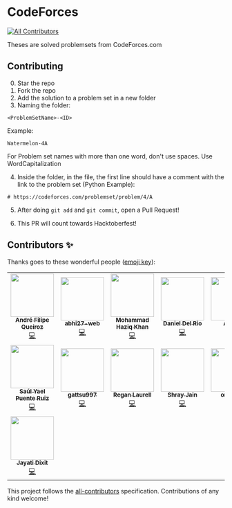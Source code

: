 # CodeForces
<!-- ALL-CONTRIBUTORS-BADGE:START - Do not remove or modify this section -->
[![All Contributors](https://img.shields.io/badge/all_contributors-15-orange.svg?style=flat-square)](#contributors-)
<!-- ALL-CONTRIBUTORS-BADGE:END -->

Theses are solved problemsets from CodeForces.com

## Contributing
0. Star the repo
1. Fork the repo
2. Add the solution to a problem set in a new folder
3. Naming the folder:

```
<ProblemSetName>-<ID>
```
Example:
```
Watermelon-4A
```
For Problem set names with more than one word, don't use spaces. Use WordCapitalization

4. Inside the folder, in the file, the first line should have a comment with the link to the problem set (Python Example):
```
# https://codeforces.com/problemset/problem/4/A
```

5. After doing `git add` and `git commit`, open a Pull Request!

6. This PR will count towards Hacktoberfest!

## Contributors ✨

Thanks goes to these wonderful people ([emoji key](https://allcontributors.org/docs/en/emoji-key)):

<!-- ALL-CONTRIBUTORS-LIST:START - Do not remove or modify this section -->
<!-- prettier-ignore-start -->
<!-- markdownlint-disable -->
<table>
  <tr>
    <td align="center"><a href="https://github.com/andrefqms"><img src="https://avatars.githubusercontent.com/u/29777756?v=4?s=100" width="100px;" alt=""/><br /><sub><b>André Filipe Queiroz</b></sub></a><br /><a href="https://github.com/virejdasani/Hacktoberfest-CodeForces-Solutions/commits?author=andrefqms" title="Code">💻</a></td>
    <td align="center"><a href="https://github.com/abhi27-web"><img src="https://avatars.githubusercontent.com/u/57997268?v=4?s=100" width="100px;" alt=""/><br /><sub><b>abhi27-web</b></sub></a><br /><a href="https://github.com/virejdasani/Hacktoberfest-CodeForces-Solutions/commits?author=abhi27-web" title="Code">💻</a></td>
    <td align="center"><a href="https://github.com/haaaziq"><img src="https://avatars.githubusercontent.com/u/59704449?v=4?s=100" width="100px;" alt=""/><br /><sub><b>Mohammad Haziq Khan</b></sub></a><br /><a href="https://github.com/virejdasani/Hacktoberfest-CodeForces-Solutions/commits?author=haaaziq" title="Code">💻</a></td>
    <td align="center"><a href="https://danieldelrio.webflow.io/"><img src="https://avatars.githubusercontent.com/u/35568696?v=4?s=100" width="100px;" alt=""/><br /><sub><b>Daniel Del Rio</b></sub></a><br /><a href="https://github.com/virejdasani/Hacktoberfest-CodeForces-Solutions/commits?author=daniddelrio" title="Code">💻</a></td>
    <td align="center"><a href="https://github.com/YusiferZendric"><img src="https://avatars.githubusercontent.com/u/71001844?v=4?s=100" width="100px;" alt=""/><br /><sub><b>Aditya</b></sub></a><br /><a href="https://github.com/virejdasani/Hacktoberfest-CodeForces-Solutions/commits?author=YusiferZendric" title="Code">💻</a></td>
    <td align="center"><a href="https://github.com/KIRTIKUMARKK21"><img src="https://avatars.githubusercontent.com/u/75535691?v=4?s=100" width="100px;" alt=""/><br /><sub><b>kirti_kumar</b></sub></a><br /><a href="https://github.com/virejdasani/Hacktoberfest-CodeForces-Solutions/commits?author=KIRTIKUMARKK21" title="Code">💻</a></td>
    <td align="center"><a href="https://github.com/nurhusni"><img src="https://avatars.githubusercontent.com/u/22239139?v=4?s=100" width="100px;" alt=""/><br /><sub><b>Panji Ahmad Nurhusni</b></sub></a><br /><a href="https://github.com/virejdasani/Hacktoberfest-CodeForces-Solutions/commits?author=nurhusni" title="Code">💻</a></td>
  </tr>
  <tr>
    <td align="center"><a href="https://github.com/SaulPuente"><img src="https://avatars.githubusercontent.com/u/71954593?v=4?s=100" width="100px;" alt=""/><br /><sub><b>Saúl Yael Puente Ruiz</b></sub></a><br /><a href="https://github.com/virejdasani/Hacktoberfest-CodeForces-Solutions/commits?author=SaulPuente" title="Code">💻</a></td>
    <td align="center"><a href="https://github.com/gattsu997"><img src="https://avatars.githubusercontent.com/u/76897671?v=4?s=100" width="100px;" alt=""/><br /><sub><b>gattsu997</b></sub></a><br /><a href="https://github.com/virejdasani/Hacktoberfest-CodeForces-Solutions/commits?author=gattsu997" title="Code">💻</a></td>
    <td align="center"><a href="https://github.com/reganlaurell"><img src="https://avatars.githubusercontent.com/u/27863730?v=4?s=100" width="100px;" alt=""/><br /><sub><b>Regan Laurell</b></sub></a><br /><a href="https://github.com/virejdasani/Hacktoberfest-CodeForces-Solutions/commits?author=reganlaurell" title="Code">💻</a></td>
    <td align="center"><a href="https://github.com/shray-jayn"><img src="https://avatars.githubusercontent.com/u/76147471?v=4?s=100" width="100px;" alt=""/><br /><sub><b>Shray Jain</b></sub></a><br /><a href="https://github.com/virejdasani/Hacktoberfest-CodeForces-Solutions/commits?author=shray-jayn" title="Code">💻</a></td>
    <td align="center"><a href="https://github.com/omshaw"><img src="https://avatars.githubusercontent.com/u/62355886?v=4?s=100" width="100px;" alt=""/><br /><sub><b>omshaw</b></sub></a><br /><a href="https://github.com/virejdasani/Hacktoberfest-CodeForces-Solutions/commits?author=omshaw" title="Code">💻</a></td>
    <td align="center"><a href="https://github.com/vishal-kumar-saw"><img src="https://avatars.githubusercontent.com/u/81320382?v=4?s=100" width="100px;" alt=""/><br /><sub><b>vishal-kumar-saw</b></sub></a><br /><a href="https://github.com/virejdasani/Hacktoberfest-CodeForces-Solutions/commits?author=vishal-kumar-saw" title="Code">💻</a></td>
    <td align="center"><a href="https://github.com/piyushpandey2000"><img src="https://avatars.githubusercontent.com/u/60989402?v=4?s=100" width="100px;" alt=""/><br /><sub><b>piyushpandey2000</b></sub></a><br /><a href="https://github.com/virejdasani/Hacktoberfest-CodeForces-Solutions/commits?author=piyushpandey2000" title="Code">💻</a></td>
  </tr>
  <tr>
    <td align="center"><a href="https://github.com/Jayati15"><img src="https://avatars.githubusercontent.com/u/77896511?v=4?s=100" width="100px;" alt=""/><br /><sub><b>Jayati Dixit</b></sub></a><br /><a href="https://github.com/virejdasani/Hacktoberfest-CodeForces-Solutions/commits?author=Jayati15" title="Code">💻</a></td>
  </tr>
</table>

<!-- markdownlint-restore -->
<!-- prettier-ignore-end -->

<!-- ALL-CONTRIBUTORS-LIST:END -->

This project follows the [all-contributors](https://github.com/all-contributors/all-contributors) specification. Contributions of any kind welcome!

